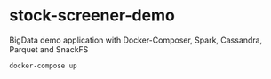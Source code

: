 # stock-screener-demo
BigData demo application with Docker-Composer, Spark, Cassandra, Parquet and SnackFS


`docker-compose up`
